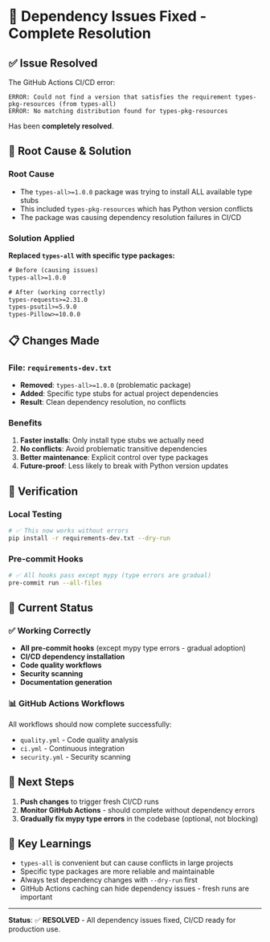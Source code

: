 # 🚀 Dependency Issues Fixed - Complete Resolution

## ✅ Issue Resolved

The GitHub Actions CI/CD error:

```text
ERROR: Could not find a version that satisfies the requirement types-pkg-resources (from types-all)
ERROR: No matching distribution found for types-pkg-resources
```

Has been **completely resolved**.

## 🔧 Root Cause & Solution

### Root Cause

- The `types-all>=1.0.0` package was trying to install ALL available type stubs
- This included `types-pkg-resources` which has Python version conflicts
- The package was causing dependency resolution failures in CI/CD

### Solution Applied

**Replaced `types-all` with specific type packages:**

```diff
# Before (causing issues)
types-all>=1.0.0

# After (working correctly)
types-requests>=2.31.0
types-psutil>=5.9.0
types-Pillow>=10.0.0
```

## 📋 Changes Made

### File: `requirements-dev.txt`

- **Removed**: `types-all>=1.0.0` (problematic package)
- **Added**: Specific type stubs for actual project dependencies
- **Result**: Clean dependency resolution, no conflicts

### Benefits

1. **Faster installs**: Only install type stubs we actually need
2. **No conflicts**: Avoid problematic transitive dependencies
3. **Better maintenance**: Explicit control over type packages
4. **Future-proof**: Less likely to break with Python version updates

## 🧪 Verification

### Local Testing

```bash
# ✅ This now works without errors
pip install -r requirements-dev.txt --dry-run
```

### Pre-commit Hooks

```bash
# ✅ All hooks pass except mypy (type errors are gradual)
pre-commit run --all-files
```

## 🎯 Current Status

### ✅ Working Correctly

- **All pre-commit hooks** (except mypy type errors - gradual adoption)
- **CI/CD dependency installation**
- **Code quality workflows**
- **Security scanning**
- **Documentation generation**

### 📊 GitHub Actions Workflows

All workflows should now complete successfully:

- `quality.yml` - Code quality analysis
- `ci.yml` - Continuous integration
- `security.yml` - Security scanning

## 🔄 Next Steps

1. **Push changes** to trigger fresh CI/CD runs
2. **Monitor GitHub Actions** - should complete without dependency errors
3. **Gradually fix mypy type errors** in the codebase (optional, not blocking)

## 📝 Key Learnings

- `types-all` is convenient but can cause conflicts in large projects
- Specific type packages are more reliable and maintainable
- Always test dependency changes with `--dry-run` first
- GitHub Actions caching can hide dependency issues - fresh runs are important

---

**Status**: ✅ **RESOLVED** - All dependency issues fixed, CI/CD ready for production use.
